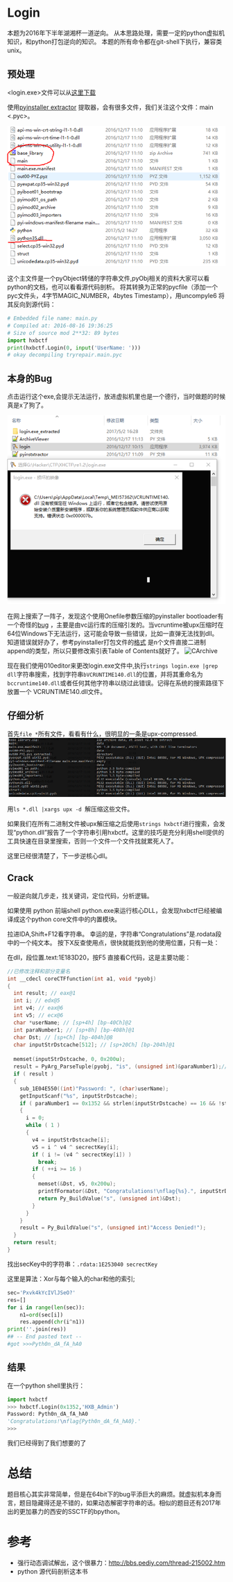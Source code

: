 # Login
本题为2016年下半年湖湘杯一道逆向。
从本思路处理，需要一定的python虚拟机知识，和python打包逆向的知识。
本题的所有命令都在git-shell下执行，兼容类unix。

## 预处理

<login.exe>文件可以从[这里下载](https://dn.jarvisoj.com/challengefiles/login.exe.0e043cc84e9273f1e34b6b27330c8e5a) 

使用[pyinstaller extractor](https://sourceforge.net/projects/pyinstallerextractor/) 提取器，会有很多文件，我们关注这个文件：main <.pyc>。

![](photo1.png)

这个主文件是一个pyObject转储的字符串文件,pyObj相关的资料大家可以看python的文档，也可以看看源代码剖析。
将其转换为正常的pycfile（添加一个pyc文件头，4字节MAGIC_NUMBER，4bytes Timestamp），用uncompyle6 将其反向到源代码：
```python
# Embedded file name: main.py
# Compiled at: 2016-08-16 19:36:25
# Size of source mod 2**32: 89 bytes
import hxbctf
print(hxbctf.Login(0, input('UserName: ')))
# okay decompiling tryrepair.main.pyc
```

## 本身的Bug
点击运行这个exe,会提示无法运行，放进虚拟机里也是一个德行，当时做题的时候真是x了狗了。

![](photo2.png)

在网上搜索了一阵子，发现这个使用Onefile参数压缩的pyinstaller bootloader有一个奇怪的[bug](https://github.com/pyinstaller/pyinstaller/issues/1565) ，主要是由vc运行库的压缩引发的。当vcruntime被upx压缩时在64位Windows下无法运行，这可能会导致一些错误，比如一直弹无法找到dll。
知道错误就好办了，参考pyinstaller打包文件的[格式](https://pythonhosted.org/PyInstaller/advanced-topics.html) 是n个文件直接二进制append的类型，所以只要修改索引表Table of Contents就好了。
![CArchive](https://pythonhosted.org/PyInstaller/_images/ZlibArchive.png)

现在我们使用010editor来更改login.exe文件中,执行`strings login.exe |grep dll`字符串搜索，找到字符串`bVCRUNTIME140.dll`的位置，并将其重命名为`bccruntime140.dll`或者任何其他字符串以绕过此错误。记得在系统的搜索路径下放置一个 VCRUNTIME140.dll文件。

## 仔细分析
首先`file *`所有文件，看看有什么，很明显的一条是upx-compressed.
![](photo3.png)

用`ls *.dll |xargs upx -d `解压缩这些文件。

如果我们在所有二进制文件被upx解压缩之后使用`strings hxbctf`进行搜索，会发现“python.dll”报告了一个字符串引用hxbctf。这里的技巧是充分利用shell提供的工具快速在目录里搜索，否则一个文件一个文件找就累死人了。

这里已经很清楚了，下一步逆核心dll。


## Crack
一般逆向就几步走，找关键词，定位代码，分析逻辑。

如果使用 python 前端shell python.exe来运行核心DLL，会发现hxbctf已经被编译成这个python core文件中的内置模块。

拉进IDA,Shift+F12看字符串。
幸运的是，字符串“Congratulations”是.rodata段中的一个纯文本。
按下X反查使用点，很快就能找到他的使用位置，只有一处：

在dll，段位置.text:1E183D20，按F5 直接看C代码，这是主要功能：
```c
//已修改注释和部分变量名
int __cdecl coreCTFfunction(int a1, void *pyobj)
{
  int result; // eax@1
  int i; // edx@5
  int v4; // eax@6
  int v5; // ecx@6
  char *userName; // [sp+4h] [bp-40Ch]@2
  int paraNumber1; // [sp+8h] [bp-408h]@1
  char Dst; // [sp+Ch] [bp-404h]@8
  char inputStrDstcache[512]; // [sp+20Ch] [bp-204h]@1

  memset(inputStrDstcache, 0, 0x200u);
  result = PyArg_ParseTuple(pyobj, "is", (unsigned int)&paraNumber1);// http://wiki.jikexueyuan.com/project/interpy-zh/c_extensions/python_c_api.html
  if ( result )
  {
    sub_1E04E550((int)"Password: ", (char)userName);
    getInputScanf("%s", inputStrDstcache);
    if ( paraNumber1 == 0x1352 && strlen(inputStrDstcache) == 16 && !strncmp("HXB_Admin", userName, 9u) )
    {
      i = 0;
      while ( 1 )
      {
        v4 = inputStrDstcache[i];
        v5 = i ^ v4 ^ secrectKey[i];
        if ( i != (v4 ^ secrectKey[i]) )
          break;
        if ( ++i >= 16 )
        {
          memset(&Dst, v5, 0x200u);
          printfFormator(&Dst, "Congratulations!\nflag{%s}.", inputStrDstcache);
          return Py_BuildValue("s", (unsigned int)&Dst);
        }
      }
    }
    result = Py_BuildValue("s", (unsigned int)"Access Denied!");
  }
  return result;
}
```

找出secKey中的字符串：`.rdata:1E253040 secrectKey`

这里是算法：Xor与每个输入的char和他的索引;
```python
sec='Pxvk4kYcIVlJSeO?'
res=[]
for i in range(len(sec)):
    n1=ord(sec[i])
    res.append(chr(i^n1))
print(''.join(res))
## -- End pasted text --
#got >>>Pyth0n_dA_fA_hA0
```

## 结果
在一个python shell里执行：
```python
import hxbctf
>>> hxbctf.Login(0x1352,'HXB_Admin')
Password: Pyth0n_dA_fA_hA0
'Congratulations!\nflag{Pyth0n_dA_fA_hA0}.'
>>> 
```
我们已经得到了我们想要的了

# 总结
题目核心其实非常简单，但是在64bit下的bug平添巨大的麻烦。就虚拟机本身而言，题目隐藏得还是不错的，如果动态解密字符串的话。相似的题目还有2017年出的更加暴力的西安的SSCTF的bpython。


# 参考

- 强行动态调试解出，这个很暴力：http://bbs.pediy.com/thread-215002.htm 
- python 源代码剖析这本书